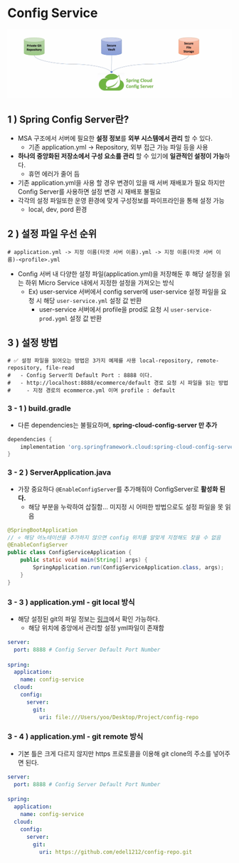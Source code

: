 # Config Service

![img.png](img.png)

## 1 ) Spring Config Server란?
- MSA 구조에서 서버에 필요한 **설정 정보**를 **외부 시스템에서 관리** 할 수 있다.
  - 기존 application.yml -> Repository, 외부 접근 가능 파일 등을 사용
- **하나의 중앙화된 저장소에서 구성 요소를 관리** 할 수 있기에 **일관적인 설정이 가능**하다.
  - 휴먼 에러가 줄어 듬
- 기존 application.yml을 사용 할 경우 변경이 있을 때 서버 재배포가 필요 하지만 Config Server를 사용하면 설정 변경 시  재배포 불필요
- 각각의 설정 파일또한 운영 환경에 맞게 구성정보를 파이프라인을 통해 설정 가능
    - local, dev, pord 환경

## 2 ) 설정 파일 우선 순위
```properties
# application.yml -> 지정 이름(타겟 서버 이름).yml -> 지정 이름(타겟 서버 이름)-<profile>.yml 
```
- Config 서버 내 다양한 설정 파일(application.yml)을 저장해둔 후 해당 설정을 읽는 하위 Micro Service 내에서 지정한 설정을 가져오는 방식
  - Ex) user-service 서버에서 config server에 user-service 설정 파일을 요청 시 해당 `user-service.yml` 설정 값 반환
    - user-service 서버에서 profile을 prod로 요청 시 `user-service-prod.ygml` 설정 값 반환

## 3 ) 설정 방법
```properties
# ✅ 설정 파일을 읽어오는 방법은 3가지 예제를 사용 local-repository, remote-repository, file-read 
#   - Config Server의 Default Port : 8888 이다.
#   - http://localhost:8888/ecommerce/default 경로 요청 시 파일을 읽는 방법
#     - 지정 경로의 ecommerce.yml 이며 profile : default 
```

### 3 - 1 ) build.gradle
- 다른 dependencies는 불필요하며, **spring-cloud-config-server 만 추가**
```groovy
dependencies {
	implementation 'org.springframework.cloud:spring-cloud-config-server'
}
```

### 3 - 2 ) ServerApplication.java
- 가장 중요하다 `@EnableConfigServer`를 추가해줘야 ConfigServer로 **활성화 된다.**
  - 해당 부분을 누락하여 삽질함... 미지정 시 어떠한 방법으로도 설정 파일을 못 읽음
```java
@SpringBootApplication
// ⭐️ 해당 어노테이션을 추가하지 않으면 config 위치를 알맞게 지정해도 찾을 수 없음
@EnableConfigServer
public class ConfigServiceApplication {
	public static void main(String[] args) {
		SpringApplication.run(ConfigServiceApplication.class, args);
	}
}
```

### 3 - 3 ) application.yml - git local 방식
- 해당 설정된 git의 파일 정보는 [링크](https://github.com/edel1212/Micro-Service-Architecture-Study/tree/main/git-local-repo)에서 확인 가능하다.
  - 해당 위치에 중앙에서 관리할 설정 yml파일이 존재함
```yaml
server:
  port: 8888 # Config Server Default Port Number

spring:
  application:
    name: config-service
  cloud:
    config:
      server:
        git:
          uri: file:///Users/yoo/Desktop/Project/config-repo
```

### 3 - 4 ) application.yml - git remote 방식
- 기본 틀은 크게 다르지 않지만 https 프로토콜을 이용해 git clone의 주소를 넣어주면 된다.
```yaml
server:
  port: 8888 # Config Server Default Port Number

spring:
  application:
    name: config-service
  cloud:
    config:
      server:
        git:
          uri: https://github.com/edel1212/config-repo.git
```
